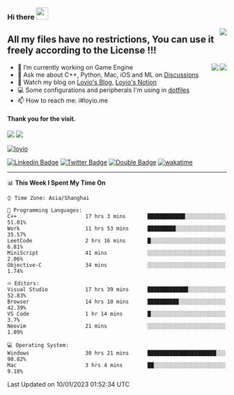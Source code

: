 <h3 align="left">Hi there <img src="https://media.giphy.com/media/hvRJCLFzcasrR4ia7z/giphy.gif" width="28"></h3>
<a align="right" href="https://github.com/loyio/loyio/blob/master/STAR/README.md"><img align="right" src="https://img.shields.io/badge/LOYIO-STAR-green" /></a>

## All my files have no restrictions, You can use it freely according to the License !!!

<a href="https://github.com/loyio#gh-light-mode-only">
     <img align="right"  src="https://loy-readme.vercel.app/api/top-langs/?username=loyio&langs_count=6&hide=css,html,jupyter%20notebook" />
</a>

<a href="https://github.com/loyio#gh-dark-mode-only">
  <img align="right"  src="https://loy-readme.vercel.app/api/top-langs/?username=loyio&langs_count=6&theme=slateorange&hide=css,html,jupyter%20notebook" />
</a>



- 🔭 I’m currently working on Game Engine
- 💬 Ask me about C++, Python, Mac, iOS and ML on [Discussions](https://github.com/loyio/blog/discussions)
- 📔 Watch my blog on [Loyio's Blog](https://loyio.me), [Loyio's Notion](https://loyio.notion.site/loyio/Loyio-s-Dashboard-2f56bd29222a445ea9d9e8802a1ac83b)
- 💻 Some configurations and peripherals I'm using in [dotfiles](https://github.com/loyio/dotfiles)
- 📫 How to reach me: i#loyio.me


#### Thank you for the visit.
<img src="http://profile-counter.glitch.me/loyio/count.svg" />

<img src="https://loy-readme.vercel.app/api?username=loyio&show_icons=true&hide=stars&include_all_commits=true&hide_title=true&theme=slateorange" />

     

[![loyio](https://github-profile-trophy.vercel.app/?username=loyio&theme=onedark&column=4)](https://github.com/loyio)

[![Linkedin Badge](https://img.shields.io/badge/-@loyio-0077b5?style=flat-square&logo=Linkedin&logoColor=white&labelColor=0077b5&link=https://www.linkedin.com/in/loyio-hex-363172158/)](https://www.linkedin.com/in/loyio-hex-363172158/)
[![Twitter Badge](https://img.shields.io/badge/-@loyiome-1ca0f1?style=flat-square&labelColor=1ca0f1&logo=twitter&logoColor=white&link=https://twitter.com/loyiome)](https://twitter.com/loyiome)
[![Double Badge](https://img.shields.io/badge/@loyio-007722?style=flat&logo=Douban&logoColor=white)](https://www.douban.com/people/susmote)
[![wakatime](https://wakatime.com/badge/user/c0ddc104-5a20-41d1-ab9a-c4d9ea20a4d9.svg)](https://wakatime.com/@c0ddc104-5a20-41d1-ab9a-c4d9ea20a4d9)

-------
<!--START_SECTION:waka-->
📊 **This Week I Spent My Time On** 

```text
⌚︎ Time Zone: Asia/Shanghai

💬 Programming Languages: 
C++                      17 hrs 3 mins       ████████████░░░░░░░░░░░░░   51.01% 
Work                     11 hrs 53 mins      █████████░░░░░░░░░░░░░░░░   35.57% 
LeetCode                 2 hrs 16 mins       █░░░░░░░░░░░░░░░░░░░░░░░░   6.81% 
MiniScript               41 mins             ░░░░░░░░░░░░░░░░░░░░░░░░░   2.06% 
Objective-C              34 mins             ░░░░░░░░░░░░░░░░░░░░░░░░░   1.74%

🔥 Editors: 
Visual Studio            17 hrs 39 mins      █████████████░░░░░░░░░░░░   52.83% 
Browser                  14 hrs 10 mins      ██████████░░░░░░░░░░░░░░░   42.39% 
VS Code                  1 hr 14 mins        █░░░░░░░░░░░░░░░░░░░░░░░░   3.7% 
Neovim                   21 mins             ░░░░░░░░░░░░░░░░░░░░░░░░░   1.09%

💻 Operating System: 
Windows                  30 hrs 21 mins      ██████████████████████░░░   90.82% 
Mac                      3 hrs 4 mins        ██░░░░░░░░░░░░░░░░░░░░░░░   9.18%

```


 Last Updated on 10/01/2023 01:52:34 UTC
<!--END_SECTION:waka-->
